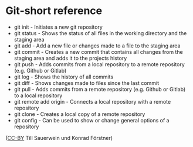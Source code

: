 # Git-short reference

- git init - Initiates a new git repository
- git status - Shows the status of all files in the working directory and the staging area
- git add - Add a new file or changes made to a file to the staging area
- git commit - Creates a new commit that contains all changes from the staging area and adds it to the projects history
- git push - Adds commits from a local repository to a remote repository (e.g. Github or Gitlab)
- git log - Shows the history of all commits
- git diff - Shows changes made to files since the last commit
- git pull - Adds commits from a remote repository (e.g. Github or Gitlab) to a local repository
- git remote add origin - Connects a local repository with a remote repository 
- git clone - Creates a local copy of a remote repository 
- git config - Can be used to show or change general options of a repository

([CC-BY](https://creativecommons.org/licenses/by/3.0/de/) Till
Sauerwein und Konrad Förstner)

